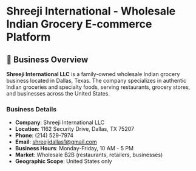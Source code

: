# Shreeji International - Wholesale Indian Grocery E-commerce Platform

## 🏢 Business Overview

**Shreeji International LLC** is a family-owned wholesale Indian grocery business located in Dallas, Texas. The company specializes in authentic Indian groceries and specialty foods, serving restaurants, grocery stores, and businesses across the United States.

### Business Details
- **Company**: Shreeji International LLC
- **Location**: 1162 Security Drive, Dallas, TX 75207
- **Phone**: (214) 529-7974
- **Email**: shreejidallas1@gmail.com
- **Business Hours**: Monday-Friday, 10 AM - 5 PM
- **Market**: Wholesale B2B (restaurants, retailers, businesses)
- **Geographic Scope**: United States only
